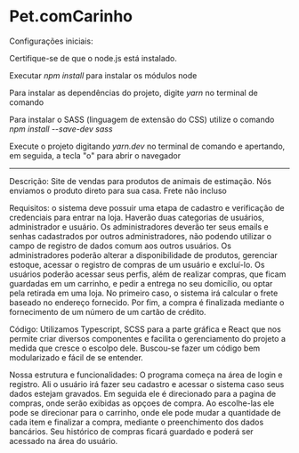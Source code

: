 # Pet.comCarinho

Configurações iniciais:

Certifique-se de que o node.js está instalado.

Executar *npm install* para instalar os módulos node 

Para instalar as dependências do projeto, digite *yarn* no terminal de comando 

Para instalar o SASS (linguagem de extensão do CSS) utilize o comando *npm install --save-dev sass*

Execute o projeto digitando *yarn.dev* no terminal de comando e apertando, em seguida, a tecla "o" para abrir o navegador

------------------------------------------------------------------------------------------------------------------------
Descrição:
Site de vendas para produtos de animais de estimação. Nós enviamos o produto direto para sua casa. Frete não incluso

Requisitos: o sistema deve possuir uma etapa de cadastro e verificação de credenciais para entrar na loja. Haverão duas categorias de usuários, administrador e usuário. Os administradores deverão ter seus emails e senhas cadastrados por outros administradores, não podendo utilizar o campo de registro de dados comum aos outros usuários. 
Os administradores poderão alterar a disponibilidade de produtos, gerenciar estoque, acessar o registro de compras de um usuário e excluí-lo. 
Os usuários poderão acessar seus perfis, além de realizar compras, que ficam guardadas em um carrinho, e pedir a entrega no seu domicílio, ou optar pela retirada em uma loja. No primeiro caso, o sistema irá calcular o frete baseado no endereço fornecido. Por fim, a compra é finalizada mediante o fornecimento de um número de um cartão de crédito.

Código: Utilizamos Typescript, SCSS para a parte gráfica e React que nos permite criar diversos componentes e facilita o gerenciamento do projeto a medida que cresce o escolpo dele. Buscou-se fazer um código bem modularizado e fácil de se entender.

Nossa estrutura e funcionalidades:
O programa começa na área de login e registro. Ali o usuário irá fazer seu cadastro e acessar o sistema caso seus dados estejam gravados. Em seguida ele é direcionado para a pagina de compras, onde serão exibidas as opçoes de compra. Ao escolhe-las ele pode se direcionar para o carrinho, onde ele pode mudar a quantidade de cada item e finalizar a compra, mediante o preenchimento dos dados bancários. Seu histórico de compras ficará guardado e poderá ser acessado na área do usuário. 
